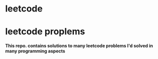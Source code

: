 # leetcode

<h1> leetcode proplems</h1>

<h4> This repo. contains solutions to many leetcode problems I'd solved in many programming aspects</h4>
